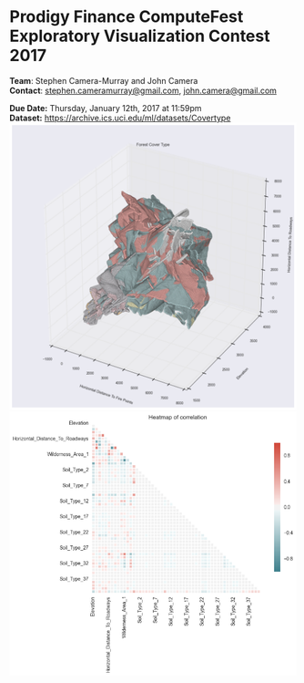 # Prodigy Finance ComputeFest Exploratory Visualization Contest 2017
**Team**: Stephen Camera-Murray and John Camera  
**Contact**: stephen.cameramurray@gmail.com, john.camera@gmail.com
  
**Due Date:** Thursday, January 12th, 2017 at 11:59pm  
**Dataset:** https://archive.ics.uci.edu/ml/datasets/Covertype
![Visualization](images/viz.png)
![Visualization](images/viz2.png)
